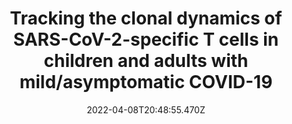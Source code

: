 ---
title: Tracking the clonal dynamics of SARS-CoV-2-specific T cells in children and adults with mild/asymptomatic COVID-19
publication_types:
  - "0"
authors:
  - Ciaran AJ O’Hare
  - Vassili G Matsos
  - Joseph Newton
  - Karl Smith
  - Joel Hochstetter
  - Ravi Jaiswar
  - admin
  - Aimee McNamara
  - Zdenka Kuncic
  - Sushma Nagaraja Grellscheid
  - Céline Bœhm
doi: https://doi.org/10.1140/epjc/s10052-022-10264-6
publication: The European Physical Journal C
draft: false
featured: false
image:
  filename: featured
  focal_point: Smart
  preview_only: false
date: 2022-04-08T20:48:55.470Z
---